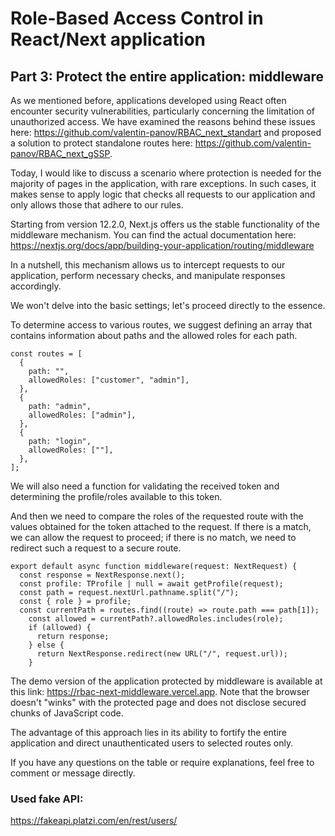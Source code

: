 # Role-Based Access Control in React/Next application

## Part 3: Protect the entire application: middleware

As we mentioned before, applications developed using React often encounter security vulnerabilities,
particularly concerning the limitation of unauthorized access. We have examined the reasons behind these issues
here: https://github.com/valentin-panov/RBAC_next_standart and
proposed a solution to protect standalone routes here: https://github.com/valentin-panov/RBAC_next_gSSP.

Today, I would like to discuss a scenario where protection is needed for the majority of pages in the application, with
rare exceptions. In such cases, it makes sense to apply logic that checks all requests to our application and only
allows those that adhere to our rules.

Starting from version 12.2.0, Next.js offers us the stable functionality of the middleware mechanism.
You can find the actual documentation here: https://nextjs.org/docs/app/building-your-application/routing/middleware

In a nutshell, this mechanism allows us to intercept requests to our application, perform necessary checks, and
manipulate responses accordingly.

We won't delve into the basic settings; let's proceed directly to the essence.

To determine access to various routes, we suggest defining an array that contains information about paths and the
allowed roles for each path.

```
const routes = [
  {
    path: "",
    allowedRoles: ["customer", "admin"],
  },
  {
    path: "admin",
    allowedRoles: ["admin"],
  },
  {
    path: "login",
    allowedRoles: [""],
  },
];
```

We will also need a function for validating the received token and determining the profile/roles available to this
token.

And then we need to compare the roles of the requested route with the values obtained for the token attached to the
request. If there is a match, we can allow the request to proceed; if there is no match, we need to redirect such a
request to a secure route.

```
export default async function middleware(request: NextRequest) {
  const response = NextResponse.next();
  const profile: TProfile | null = await getProfile(request);
  const path = request.nextUrl.pathname.split("/");
  const { role } = profile;
  const currentPath = routes.find((route) => route.path === path[1]);
    const allowed = currentPath?.allowedRoles.includes(role);
    if (allowed) {
      return response;
    } else {
      return NextResponse.redirect(new URL("/", request.url));
    }  
```

The demo version of the application protected by middleware is available at this
link: https://rbac-next-middleware.vercel.app. Note that the browser doesn't "winks" with the protected page and does
not disclose secured chunks of JavaScript code.

The advantage of this approach lies in its ability to fortify the entire application and direct unauthenticated users to
selected routes only.

If you have any questions on the table or require explanations, feel free to comment or message directly.

### Used fake API:

https://fakeapi.platzi.com/en/rest/users/